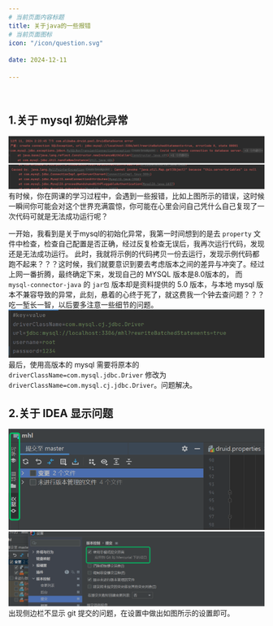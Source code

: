 ```yaml
---
# 当前页面内容标题
title: 关于java的一些报错
# 当前页面图标
icon: "/icon/question.svg"

date: 2024-12-11

---
```



<br>

## 1.关于 mysql 初始化异常
![](./img/局部截取_20241211_142401.png)
![](./img/局部截取_20241211_142418.png)  
有时候，你在网课的学习过程中，会遇到一些报错，比如上图所示的错误，这时候一瞬间你可能会对这个世界充满震惊，你可能在心里会问自己凭什么自己复现了一次代码可就是无法成功运行呢？

一开始，我看到是关于mysql的初始化异常，我第一时间想到的是去 `property` 文件中检查，检查自己配置是否正确，经过反复检查无误后，我再次运行代码，发现还是无法成功运行。
此时，我就将示例的代码拷贝一份去运行，发现示例代码都跑不起来？？？这时候，我们就要意识到要去考虑版本之间的差异与冲突了。经过上网一番折腾，最终确定下来，发现自己的 MYSQL 版本是8.0版本的，
而 `mysql-connector-java` 的 `jar包` 版本却是资料提供的 5.0 版本，与本地 mysql 版本不兼容导致的异常，此刻，悬着的心终于死了，就这费我一个钟去查问题？？？
吃一堑长一智，以后要多注意一些细节的问题。
![](./img/局部截取_20241211_142522.png)  
最后，使用高版本的 mysql 需要将原本的 `driverClassName=com.mysql.jdbc.Driver` 修改为 `driverClassName=com.mysql.cj.jdbc.Driver`。问题解决。


## 2.关于 IDEA 显示问题
![](./img/1.png)   
![](./img/局部截取_20241213_185254.png)  
出现侧边栏不显示 git 提交的问题，在设置中做出如图所示的设置即可。
